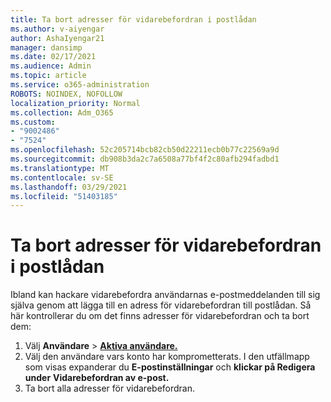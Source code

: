```yaml
---
title: Ta bort adresser för vidarebefordran i postlådan
ms.author: v-aiyengar
author: AshaIyengar21
manager: dansimp
ms.date: 02/17/2021
ms.audience: Admin
ms.topic: article
ms.service: o365-administration
ROBOTS: NOINDEX, NOFOLLOW
localization_priority: Normal
ms.collection: Adm_O365
ms.custom:
- "9002486"
- "7524"
ms.openlocfilehash: 52c205714bcb82cb50d22211ecb0b77c22569a9d
ms.sourcegitcommit: db908b3da2c7a6508a77bf4f2c80afb294fadbd1
ms.translationtype: MT
ms.contentlocale: sv-SE
ms.lasthandoff: 03/29/2021
ms.locfileid: "51403185"
---
```

# <a name="remove-forwarding-addresses-on-the-mailbox"></a>Ta bort adresser för vidarebefordran i postlådan

Ibland kan hackare vidarebefordra användarnas e-postmeddelanden till sig själva genom att lägga till en adress för vidarebefordran till postlådan. Så här kontrollerar du om det finns adresser för vidarebefordran och ta bort dem:

1. Välj **Användare**  >  **[Aktiva användare.](https://go.microsoft.com/fwlink/p/?linkid=834822)**
1. Välj den användare vars konto har komprometterats. I den utfällmapp som visas expanderar du **E-postinställningar** och **klickar på Redigera under** **Vidarebefordran av e-post.**
1. Ta bort alla adresser för vidarebefordran.
